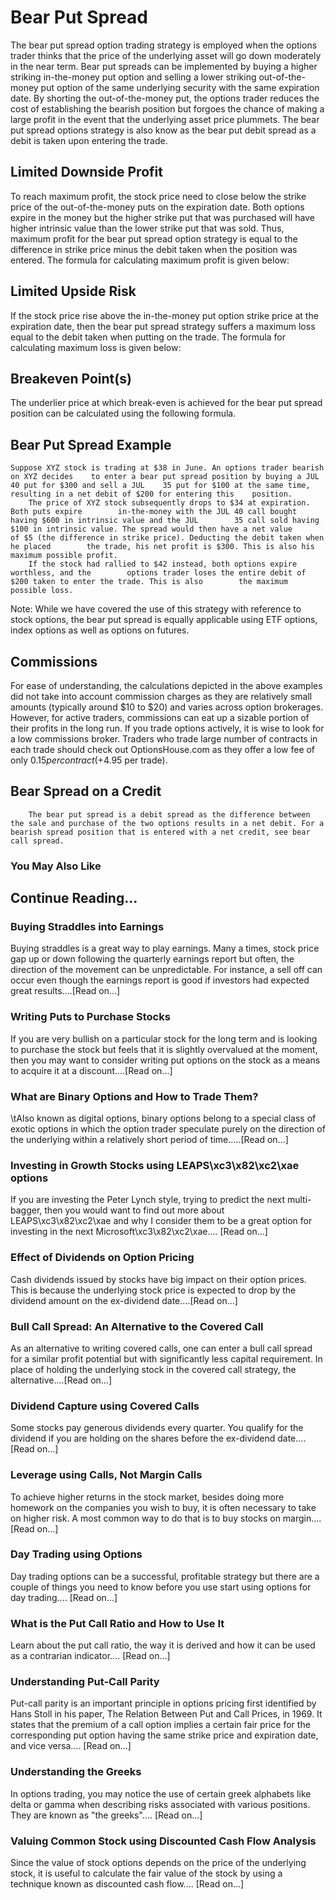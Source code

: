# Bear Put Spread
The bear put spread option trading strategy is employed when the options trader thinks that the price of the underlying asset will go down moderately in the near term.
Bear put spreads can be implemented by buying a higher striking in-the-money put option and selling a lower striking out-of-the-money put option of the same underlying security with the same expiration date.
By shorting the out-of-the-money put, the options trader reduces the cost of establishing the bearish position but    forgoes the chance of making a large profit in the event that the underlying asset    price plummets. The bear put spread options strategy is also know as the bear put debit spread as a debit is taken    upon entering the trade.

## Limited Downside Profit
To reach maximum profit, the stock price need to close below the             strike price of the out-of-the-money puts on the expiration date. Both options expire in the money but the higher strike put that was purchased will have higher         intrinsic value than the lower strike put that was sold. Thus, maximum profit for the bear put spread option strategy is equal to the difference in strike price minus the debit taken when the position was entered.
The formula for calculating maximum profit is given below:

## Limited Upside Risk
If the stock price rise above the in-the-money put option strike price at the expiration date, then the bear put spread strategy suffers a maximum loss equal to the debit taken when putting on the trade.
The formula for calculating maximum loss is given below:

## Breakeven Point(s)
The underlier price at which break-even is achieved for the bear put spread position can be calculated using the following formula.

## Bear Put Spread Example
    Suppose XYZ stock is trading at $38 in June. An options trader bearish on XYZ decides    to enter a bear put spread position by buying a JUL 40 put for $300 and sell a JUL    35 put for $100 at the same time, resulting in a net debit of $200 for entering this    position.
        The price of XYZ stock subsequently drops to $34 at expiration. Both puts expire        in-the-money with the JUL 40 call bought having $600 in intrinsic value and the JUL        35 call sold having $100 in intrinsic value. The spread would then have a net value        of $5 (the difference in strike price). Deducting the debit taken when he placed        the trade, his net profit is $300. This is also his maximum possible profit.
        If the stock had rallied to $42 instead, both options expire worthless, and the        options trader loses the entire debit of $200 taken to enter the trade. This is also        the maximum possible loss.
Note: While we have covered the use of this strategy with reference to stock options, the bear put spread is equally applicable using ETF options, index options as well as options on futures.

## Commissions
For ease of understanding, the calculations depicted in the above examples did not take into account commission charges as they are relatively small amounts (typically around $10 to $20) and varies across option brokerages.
However, for active traders, commissions can eat up a sizable portion of their profits in the long run. If you trade options actively, it is wise to look for a low commissions broker. Traders who trade large number of contracts in each trade should check out OptionsHouse.com as they offer a low fee of only $0.15 per contract (+$4.95 per trade).

## Bear Spread on a Credit
        The bear put spread is a debit spread as the difference between the sale and purchase of the two options results in a net debit. For a bearish spread position that is entered with a net credit, see bear call spread.

### You May Also Like

## Continue Reading...

### Buying Straddles into Earnings
Buying straddles is a great way to play earnings.        Many a times, stock price gap up or down following the quarterly earnings report        but often, the direction of the movement can be unpredictable. For instance, a sell        off can occur even though the earnings report is good if investors had expected        great results....[Read on...]

### Writing Puts to Purchase Stocks
If you are very bullish on a particular stock for the long term and is looking to        purchase the stock but feels that it is slightly overvalued at the moment, then        you may want to consider writing put options on the        stock as a means to acquire it at a discount....[Read on...]

### What are Binary Options and How to Trade Them?
\tAlso known as digital options, binary options belong to a special class of exotic options in which the option trader speculate purely on the direction of the underlying within a relatively short period of time.....[Read on...]

### Investing in Growth Stocks using LEAPS\xc3\x82\xc2\xae options
If you are investing the Peter Lynch style, trying to predict the next multi-bagger,    then you would want to find out more about LEAPS\xc3\x82\xc2\xae and why I consider them to be a great option for investing in the next Microsoft\xc3\x82\xc2\xae....        [Read on...]

### Effect of Dividends on Option Pricing
Cash dividends issued by stocks have big impact on their option prices. This is    because the underlying stock price is expected to drop by the dividend amount on the ex-dividend date....[Read on...]

### Bull Call Spread: An Alternative to the Covered Call
As an alternative to writing covered calls, one can enter a bull call spread for    a similar profit potential but with significantly less capital requirement. In    place of holding the underlying stock in the covered call strategy, the alternative....[Read on...]

### Dividend Capture using Covered Calls
Some stocks pay generous dividends every quarter. You qualify for the dividend if        you are holding on the shares before the ex-dividend date....[Read on...]

### Leverage using Calls, Not Margin Calls
To achieve higher returns in the stock market, besides doing more homework on the        companies you wish to buy, it is often necessary to        take on higher risk. A most common way to do that is to buy stocks on margin....[Read on...]

### Day Trading using Options
Day trading options can be a successful, profitable strategy but there are a couple of things you need to know before you use start using options for day trading.... [Read on...]

### What is the Put Call Ratio and How to Use It
Learn about the put call ratio, the way it is derived and how it can be used as a contrarian indicator.... [Read on...]

### Understanding Put-Call Parity
Put-call parity is an important principle in options pricing first identified by Hans Stoll in his paper, The Relation Between Put and Call Prices, in 1969. It states that the premium of a call option implies a certain fair price for the corresponding put option having the same strike price and expiration date, and vice versa.... [Read on...]

### Understanding the Greeks
In options trading, you may notice the use of certain greek alphabets like delta        or gamma when describing risks associated with various positions. They are known as "the greeks".... [Read on...]

### Valuing Common Stock using Discounted Cash Flow    Analysis
Since the value of stock options depends on the price of the underlying stock, it        is useful to calculate the fair value of the stock by using a technique known as        discounted cash flow....        [Read on...]

